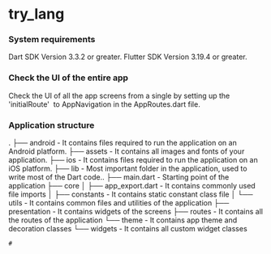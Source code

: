 # try_lang

### System requirements

Dart SDK Version 3.3.2 or greater.
Flutter SDK Version 3.19.4 or greater.

### Check the UI of the entire app

Check the UI of all the app screens from a single by setting up the 'initialRoute'  to AppNavigation in the AppRoutes.dart file.

### Application structure

.
├── android - It contains files required to run the application on an Android platform.
├── assets - It contains all images and fonts of your application.
├── ios - It contains files required to run the application on an iOS platform.
├── lib - Most important folder in the application, used to write most of the Dart code..
├── main.dart - Starting point of the application
├── core
│ ├── app_export.dart - It contains commonly used file imports
│ ├── constants - It contains static constant class file
│ └── utils - It contains common files and utilities of the application
├── presentation - It contains widgets of the screens
├── routes - It contains all the routes of the application
└── theme - It contains app theme and decoration classes
└── widgets - It contains all custom widget classes

```
#
```
